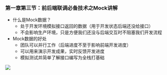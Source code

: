 ### 第一章第三节：前后端联调必备技术之Mock讲解

- 什么是Mock数据？
  - 处于开发环境模拟接口返回的数据（用于开发状态后端还没给接口）
  - 不会影响生产环境，只是方便我们还没与后端交互时不阻塞我们开发流程
- Mock数据的好处
  -  团队可以并行工作（后端进度不至于影响前端开发进度）
  -  可以用来演示开发成果，实时反馈开发进度
  - 模拟测试并简单了解接口编写为全栈打基础

![](F:\vue第二季\Mock.png)
